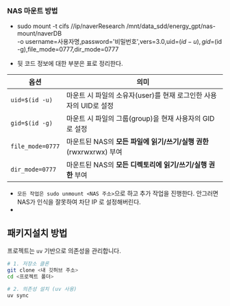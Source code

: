 ### NAS 마운트 방법
  - sudo mount -t cifs //ip/naverResearch /mnt/data_sdd/energy_gpt/nas-mount/naverDB \
-o username=사용자명,password='비밀번호',vers=3.0,uid=$(id -u),gid=$(id -g),file_mode=0777,dir_mode=0777

  - 뒷 코드 정보에 대한 부분은 표로 정리한다.

| 옵션               | 의미                                                |
| ---------------- | ------------------------------------------------- |
| `uid=$(id -u)`   | 마운트 시 파일의 소유자(user)를 현재 로그인한 사용자의 UID로 설정 |
| `gid=$(id -g)`   | 마운트 시 파일의 그룹(group)을 현재 사용자의 GID로 설정      |
| `file_mode=0777` | 마운트된 NAS의 **모든 파일에 읽기/쓰기/실행 권한**(rwxrwxrwx) 부여    |
| `dir_mode=0777`  | 마운트된 NAS의 **모든 디렉토리에 읽기/쓰기/실행 권한** 부여             |


  - `모든 작업은 sudo unmount <NAS 주소>`으로 하고 추가 작업을 진행한다. 안그러면 NAS가 인식을 잘못하여 차단 IP 로 설정해버린다.
  - 

## 패키지설치 방법

프로젝트는 `uv` 기반으로 의존성을 관리합니다.

```bash
# 1. 저장소 클론
git clone <내 깃허브 주소>
cd <프로젝트 폴더>

# 2. 의존성 설치 (uv 사용)
uv sync


